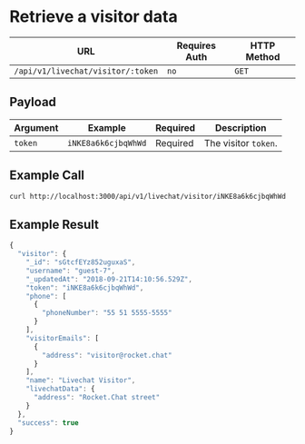 # Retrieve a visitor data

| URL                               | Requires Auth | HTTP Method |
| --------------------------------- | ------------- | ----------- |
| `/api/v1/livechat/visitor/:token` | `no`          | `GET`       |

## Payload

| Argument | Example             | Required | Description          |
| -------- | ------------------- | -------- | -------------------- |
| `token`  | `iNKE8a6k6cjbqWhWd` | Required | The visitor `token`. |

## Example Call

```bash
curl http://localhost:3000/api/v1/livechat/visitor/iNKE8a6k6cjbqWhWd
```

## Example Result

```javascript
{
  "visitor": {
    "_id": "sGtcfEYz852uguxaS",
    "username": "guest-7",
    "_updatedAt": "2018-09-21T14:10:56.529Z",
    "token": "iNKE8a6k6cjbqWhWd",
    "phone": [
      {
        "phoneNumber": "55 51 5555-5555"
      }
    ],
    "visitorEmails": [
      {
        "address": "visitor@rocket.chat"
      }
    ],
    "name": "Livechat Visitor",
    "livechatData": {
      "address": "Rocket.Chat street"
    }
  },
  "success": true
}
```
